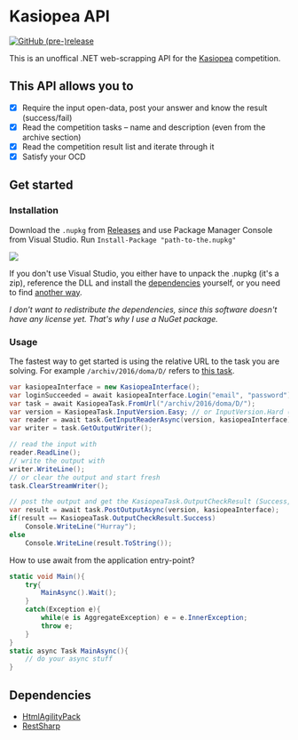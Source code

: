 Kasiopea API
===
[![GitHub (pre-)release](https://img.shields.io/github/release/Sorashi/KasiopeaApi/all.svg)](https://github.com/Sorashi/KasiopeaApi/releases/latest)

This is an unoffical .NET web-scrapping API for the [Kasiopea](https://kasiopea.matfyz.cz) competition.

## This API allows you to

- [x] Require the input open-data, post your answer and know the result (success/fail)
- [x] Read the competition tasks – name and description (even from the archive section)
- [x] Read the competition result list and iterate through it
- [x] Satisfy your OCD

## Get started

### Installation

Download the `.nupkg` from [Releases](https://github.com/Sorashi/KasiopeaApi/releases/latest) and use Package Manager Console from Visual Studio. Run `Install-Package "path-to-the.nupkg"`

![](https://user-images.githubusercontent.com/6270283/29934511-c7bf6f84-8e7b-11e7-9188-c54966a24d4e.png)

[comment]: # (Fallback image: https://a.doko.moe/awjfpp.png)

If you don't use Visual Studio, you either have to unpack the .nupkg (it's a zip), reference the DLL and install the [dependencies](#dependencies) yourself, or you need to find [another way](https://stackoverflow.com/questions/10240029/how-to-install-a-nuget-package-nupkg-file-locally).

*I don't want to redistribute the dependencies, since this software doesn't have any license yet. That's why I use a NuGet package.*

### Usage

The fastest way to get started is using the relative URL to the task you are solving. For example `/archiv/2016/doma/D/` refers to [this task](https://kasiopea.matfyz.cz/archiv/2016/doma/D/).

```csharp
var kasiopeaInterface = new KasiopeaInterface();
var loginSucceeded = await kasiopeaInterface.Login("email", "password");
var task = await KasiopeaTask.FromUrl("/archiv/2016/doma/D/");
var version = KasiopeaTask.InputVersion.Easy; // or InputVersion.Hard (hard input has more difficult constraints)
var reader = await task.GetInputReaderAsync(version, kasiopeaInterface);
var writer = task.GetOutputWriter();

// read the input with
reader.ReadLine();
// write the output with
writer.WriteLine();
// or clear the output and start fresh
task.ClearStreamWriter();

// post the output and get the KasiopeaTask.OutputCheckResult (Success, Fail, Timeout, MissingFile, Unknown)
var result = await task.PostOutputAsync(version, kasiopeaInterface);
if(result == KasiopeaTask.OutputCheckResult.Success)
	Console.WriteLine("Hurray");
else
	Console.WriteLine(result.ToString());
```

How to use await from the application entry-point?
```csharp
static void Main(){
	try{
		MainAsync().Wait();
	}
	catch(Exception e){
		while(e is AggregateException) e = e.InnerException;
		throw e;
	}
}
static async Task MainAsync(){
	// do your async stuff
}
```

## Dependencies

- [HtmlAgilityPack](https://www.nuget.org/packages/HtmlAgilityPack/)
- [RestSharp](https://www.nuget.org/packages/RestSharp/)